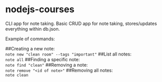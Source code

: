 # nodejs-courses
CLI app for note taking. Basic CRUD app for note taking, stores/updates everything within db.json.

Example of commands:

##Creating a new note:<br />
`note new "clean room" --tags "important"`
##List all notes:<br />
`note all`
##Finding a specific note:<br />
`note find "clean"`
##Removing a note:<br />
`note remove "<id of note>"`
##Removing all notes:<br />
`note clean`
